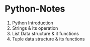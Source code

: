 # Python-Notes

1. Python Introduction
2. Strings & its operation
3. List Data structure & it functions
4. Tuple data structure & its functions
